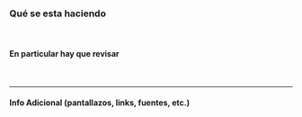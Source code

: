 ### Qué se esta haciendo
​
#### En particular hay que revisar
​

-----------
#### Info Adicional (pantallazos, links, fuentes, etc.)
